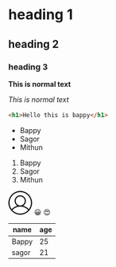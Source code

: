 # heading 1
## heading 2
### heading 3

**This is normal text**

_This is normal text_

``` html
<h1>Hello this is bappy</h1>
```

- Bappy
- Sagor
- Mithun

1. Bappy
2. Sagor
3. Mithun

![default image](images/default.jpg)
😀 😍

| name | age |
|------|-----|
| Bappy | 25 |
| sagor | 21 |
